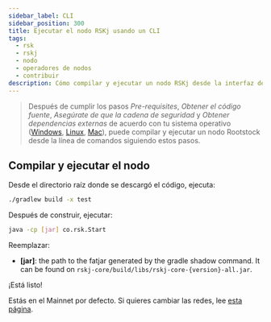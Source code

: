 ```yaml
---
sidebar_label: CLI
sidebar_position: 300
title: Ejecutar el nodo RSKj usando un CLI
tags:
  - rsk
  - rskj
  - nodo
  - operadores de nodos
  - contribuir
description: Cómo compilar y ejecutar un nodo RSKj desde la interfaz de línea de comandos.
---
```


> Después de cumplir los pasos _Pre-requisites_, _Obtener el código fuente_, _Asegúrate de que la cadena de seguridad_ y _Obtener dependencias externas_ de acuerdo con tu sistema operativo ([Windows](/node-operators/setup/node-runner/windows), [Linux](/node-operators/setup/node-runner/linux), [Mac](/node-operators/setup/node-runner/macos)), puede compilar y ejecutar un nodo Rootstock desde la línea de comandos siguiendo estos pasos.

## Compilar y ejecutar el nodo

Desde el directorio raíz donde se descargó el código, ejecuta:

```bash
./gradlew build -x test
```

Después de construir, ejecutar:

```bash
java -cp [jar] co.rsk.Start
```

Reemplazar:

- **[jar]**: the path to the fatjar generated by the gradle shadow command. It can be found on `rskj-core/build/libs/rskj-core-{version}-all.jar`.

¡Está listo!

Estás en el Mainnet por defecto. Si quieres cambiar las redes, lee [esta página](/node-operators/setup/configuration/switch-network).